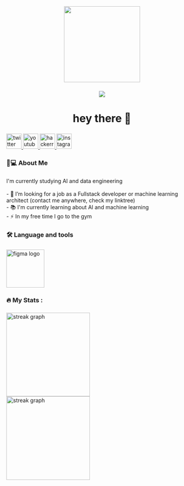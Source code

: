 <div align="center">
      <img src="https://media.giphy.com/media/2IudUHdI075HL02Pkk/giphy.gif" width="200px" height="200px">
</div>

###

<div align="center">
  <img src="https://visitor-badge.laobi.icu/badge?page_id=yesdopepe.yesdopepe&"  />
</div>

###

<h1 align="center">hey there 👋</h1>

###

<div align="left">
  <a href="https://twitter.com/yes_lag" target="_blank">
    <img src="https://img.shields.io/static/v1?message=Twitter&logo=twitter&label=&color=1DA1F2&logoColor=white&labelColor=&style=flat" height="40" alt="twitter logo"  />
  </a>
  <a href="https://www.youtube.com/channel/UCOduKDV9007OfG7AOOvfh_Q" target="_blank">
    <img src="https://img.shields.io/static/v1?message=Youtube&logo=youtube&label=&color=FF0000&logoColor=white&labelColor=&style=flat" height="40" alt="youtube logo"  />
  </a>
  <a href="https://www.hackerrank.com/laiskashkash33" target="_blank">
    <img src="https://img.shields.io/static/v1?message=HackerRank&logo=hackerrank&label=&color=2EC866&logoColor=white&labelColor=&style=flat" height="40" alt="hackerrank logo"  />
  </a>
  <a href="https://www.instagram.com/yesdo.do/" target="_blank">
    <img src="https://img.shields.io/static/v1?message=Instagram&logo=instagram&label=&color=E4405F&logoColor=white&labelColor=&style=flat" height="40" alt="instagram logo"  />
  </a>
</div>

###

<h3 align="left">👦💻  About Me</h3>

###

<p align="left">I'm currently studying AI and data engineering<br><br>- 🔭 I’m looking for a job as a Fullstack developer or machine learning architect (contact me anywhere, check my linktree)<br>- 📚 I'm currently learning about AI and machine learning<br>- ⚡ In my free time I go to the gym</p>

###

<h3 align="left">🛠 Language and tools</h3>

###

<div align="left">
  <img src="https://skillicons.dev/icons?i=html,css,js,ts,linux,mongodb,nextjs,java,python,supabase,firebase,react,figma,nodejs,c,cpp,dart,flutter" height="100" alt="figma logo"  />

</div>

###

<h3 align="left">🔥   My Stats :</h3>

###

<div align="left">
  <img src="https://streak-stats.demolab.com?user=yesdopepe&locale=en&mode=daily&theme=dark&hide_border=false&border_radius=5&order=3" height="220" alt="streak graph"  />
</div>
<div align="left">
  <img src="https://github-readme-stats.vercel.app/api/top-langs/?username=yesdopepe&theme=dark&hide_border=true&include_all_commits=false&count_private=false&layout=compact" height="220" alt="streak graph"  />
</div>
